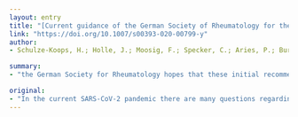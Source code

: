 ```yaml
---
layout: entry
title: "[Current guidance of the German Society of Rheumatology for the care of patients with rheumatic diseases during the SARS-CoV-2/Covid 19 pandemic]"
link: "https://doi.org/10.1007/s00393-020-00799-y"
author:
- Schulze-Koops, H.; Holle, J.; Moosig, F.; Specker, C.; Aries, P.; Burmester, G.; Fiehn, C.; Hoyer, B.; Krause, A.; Leipe, J.; Lorenz, H. M.; Schneider, M.; Sewerin, P.; Voormann, A.; Wager, U.; Kruger, K.; Iking-Konert, C.

summary:
- "the German Society for Rheumatology hopes that these initial recommendations will provide support for specific issues in the care of patients with inflammatory rheumatic diseases. Many of these questions cannot yet be answered on an evidence-based basis. This does not make patient care easy. The updated versions of the recommendations are deposited on the homepage of the DGRh. In order to take advantage of the dynamic worldwide gain in knowledge for our patients, the recommendations will be updated regularly."

original:
- "In the current SARS-CoV-2 pandemic there are many questions regarding the safe treatment of patients with inflammatory rheumatic diseases. Many of these questions cannot yet be answered on an evidence-based basis and this does not make patient care easy. The German Society for Rheumatology (DGRh) hopes that these initial recommendations will provide support for specific issues in the care of patients with inflammatory rheumatic diseases in view of the current threat posed by SARS-CoV-2. In order to take advantage of the dynamic worldwide gain in knowledge for our patients, the recommendations will be updated regularly. The updated versions of the recommendations are deposited on the homepage of the DGRh."
---
```


